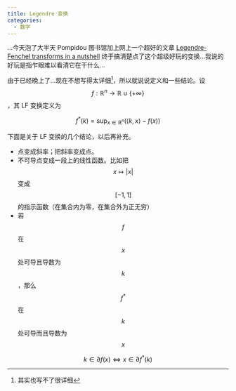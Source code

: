 ```yaml
---
title: Legendre 变换
categories:
  - 数学
---
```


...今天泡了大半天 Pompidou 图书馆加上网上一个超好的文章 [Legendre-Fenchel transforms in a nutshell](http://www.maths.qmul.ac.uk/~ht/archive/lfth2.pdf) 终于搞清楚点了这个超级好玩的变换...我说的好玩是指乍眼难以看清它在干什么...

由于已经晚上了...现在不想写得太详细[^1]，所以就说说定义和一些结论。设 $$f:\mathbb{R}^n\to\mathbb{R}\cup\{+\infty\}$$，其 LF 变换定义为 

$$
f^*(k)=\sup_{x\in\mathbb{R}^n}\left(\langle k,x\rangle-f(x)\right)
$$

下面是关于 LF 变换的几个结论，以后再补充。

- 点变成斜率；把斜率变成点。
- 不可导点变成一段上的线性函数。比如把 $$x\mapsto\lvert x\rvert$$ 变成 $$[-1,1]$$ 的指示函数（在集合内为零，在集合外为正无穷）
- 若 $$f$$ 在 $$x$$ 处可导且导数为 $$k$$，那么 $$f^*$$ 在 $$k$$ 处可导而且导数为 $$x$$

$$
k\in\partial f(x)\iff x\in\partial f^*(k)
$$

[^1]: 其实也写不了很详细